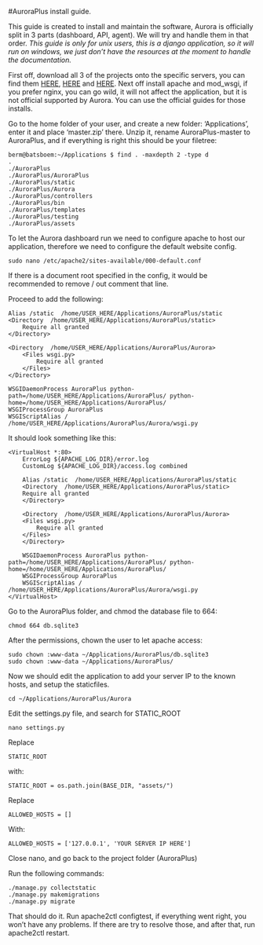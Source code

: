 #AuroraPlus install guide.

This guide is created to install and maintain the software, Aurora is officially split in 3 parts (dashboard, API, agent). We will try and handle them in that order. *This guide is only for unix users, this is a django application, so it will run on windows, we just don’t  have the resources at the moment to handle the documentation.*

First off, download all 3 of the projects onto the specific servers, you can find them <a href="https://github.com/Evert-Arends/AuroraPlus/">HERE</a>, <a href="https://github.com/Evert-Arends/AuroraPlusBackend/">HERE</a> and <a href="https://github.com/Evert-Arends/AuroraPlusClient/">HERE</a>. Next off install apache and mod_wsgi, if you prefer nginx, you can go wild, it will not affect the application, but it is not official supported by Aurora. You can use the official guides for those installs.

Go to the home folder of your user, and create a new folder: ‘Applications’, enter it and place ‘master.zip’ there. Unzip it, rename AuroraPlus-master to AuroraPlus, and if everything is right this should be your filetree:

	berm@batsboem:~/Applications $ find . -maxdepth 2 -type d 
	. 
	./AuroraPlus 
	./AuroraPlus/AuroraPlus
	./AuroraPlus/static 
	./AuroraPlus/Aurora 
	./AuroraPlus/controllers
	./AuroraPlus/bin 
	./AuroraPlus/templates
	./AuroraPlus/testing 
	./AuroraPlus/assets

To let the Aurora dashboard run we need to configure apache to host our application, therefore we need to configure the default website config. 

  	sudo nano /etc/apache2/sites-available/000-default.conf

If there is a document root specified in the config, it would be recommended to remove / out comment that line.

Proceed to add the following:

    Alias /static  /home/USER_HERE/Applications/AuroraPlus/static
    <Directory  /home/USER_HERE/Applications/AuroraPlus/static>
        Require all granted
    </Directory>

    <Directory  /home/USER_HERE/Applications/AuroraPlus/Aurora>
        <Files wsgi.py>
            Require all granted
        </Files>
    </Directory>

    WSGIDaemonProcess AuroraPlus python-path=/home/USER_HERE/Applications/AuroraPlus/ python-home=/home/USER_HERE/Applications/AuroraPlus/
    WSGIProcessGroup AuroraPlus
    WSGIScriptAlias / /home/USER_HERE/Applications/AuroraPlus/Aurora/wsgi.py

It should look something like this:

	<VirtualHost *:80>
		ErrorLog ${APACHE_LOG_DIR}/error.log
		CustomLog ${APACHE_LOG_DIR}/access.log combined

	    Alias /static  /home/USER_HERE/Applications/AuroraPlus/static
	    <Directory  /home/USER_HERE/Applications/AuroraPlus/static>
		Require all granted
	    </Directory>

	    <Directory  /home/USER_HERE/Applications/AuroraPlus/Aurora>
		<Files wsgi.py>
		    Require all granted
		</Files>
	    </Directory>

	    WSGIDaemonProcess AuroraPlus python-path=/home/USER_HERE/Applications/AuroraPlus/ python-home=/home/USER_HERE/Applications/AuroraPlus/
	    WSGIProcessGroup AuroraPlus
	    WSGIScriptAlias / /home/USER_HERE/Applications/AuroraPlus/Aurora/wsgi.py
	</VirtualHost>

Go to the AuroraPlus folder, and chmod the database file to 664:

	chmod 664 db.sqlite3
After the permissions, chown the user to let  apache access:

	sudo chown :www-data ~/Applications/AuroraPlus/db.sqlite3
	sudo chown :www-data ~/Applications/AuroraPlus/

Now we should edit the application to add your server IP to the known hosts, and setup the staticfiles.

	cd ~/Applications/AuroraPlus/Aurora



Edit the settings.py file, and search for STATIC_ROOT

	nano settings.py 
Replace 

	STATIC_ROOT 
with:

	STATIC_ROOT = os.path.join(BASE_DIR, "assets/")
Replace

	ALLOWED_HOSTS = []
With:

	ALLOWED_HOSTS = ['127.0.0.1', 'YOUR SERVER IP HERE']

Close nano, and go back to the project folder (AuroraPlus) 

Run the following commands:

	./manage.py collectstatic
	./manage.py makemigrations
	./manage.py migrate
	
That should do it. Run apache2ctl configtest, if everything went right, you won’t have any problems. If there are try to resolve those, and after that, run apache2ctl restart.


